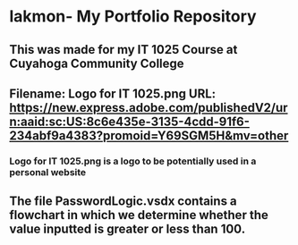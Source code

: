 # lakmon- My Portfolio Repository
## This was made for my IT 1025 Course at Cuyahoga Community College
## Filename: Logo for IT 1025.png URL: https://new.express.adobe.com/publishedV2/urn:aaid:sc:US:8c6e435e-3135-4cdd-91f6-234abf9a4383?promoid=Y69SGM5H&mv=other
### Logo for IT 1025.png is a logo to be potentially used in a personal website 
## The file PasswordLogic.vsdx contains a flowchart in which we determine whether the value inputted is greater or less than 100. 
